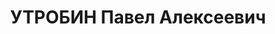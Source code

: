 ---
title: УТРОБИН Павел Алексеевич
description: '1886 г.р., м.р.: г. Златоуст, русский, из рабочих, образование: низшее,
  исключен в 1933

  Златоустовсий инструментный завод, контролер по металл (браковщик ОТК)

  прож.: г. Златоуст 30.03.1937

  Обвинение: ст. 58-7-8-11

  Приговор: ВК ВС СССР, 29.12.1937 — ВМН

  Расстрелян 29.12.1937

  Реабилитация: ВК ВС СССР, 07.12.1957'
---
